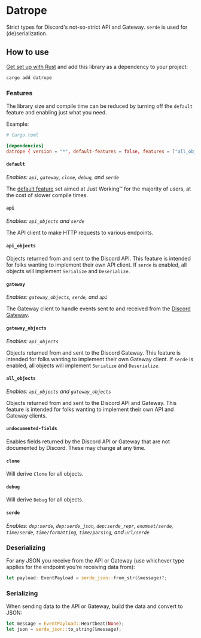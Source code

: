 # Datrope

Strict types for Discord's not-so-strict API and Gateway.
`serde` is used for (de)serialization.

## How to use

[Get set up with Rust](https://www.rust-lang.org/learn/get-started) and add this library as a dependency to your project:

```bash
cargo add datrope
```

### Features

The library size and compile time can be reduced by turning off the `default` feature and enabling just what you need.

Example:

```toml
# Cargo.toml

[dependencies]
datrope { version = "*", default-features = false, features = ["all_objects", "serde"] }

```

#### `default`

_Enables: `api`, `gateway`, `clone`, `debug`, and `serde`_

The [default feature](https://doc.rust-lang.org/cargo/reference/features.html#the-default-feature) set aimed at Just Working™ for the majority of users, at the cost of slower compile times.

#### `api`

_Enables: `api_objects` and `serde`_

The API client to make HTTP requests to various endpoints.

#### `api_objects`

Objects returned from and sent to the Discord API. This feature is intended for folks wanting to implement their own API client. If `serde` is enabled, all objects will implement `Serialize` and `Deserialize`.

#### `gateway`

_Enables: `gateway_objects`, `serde`, and `api`_

The Gateway client to handle events sent to and received from the [Discord Gateway](https://discord.com/developers/docs/topics/gateway).

#### `gateway_objects`

_Enables: `api_objects`_

Objects returned from and sent to the Discord Gateway. This feature is intended for folks wanting to implement their own Gateway client. If `serde` is enabled, all objects will implement `Serialize` and `Deserialize`.

#### `all_objects`

_Enables: `api_objects` and `gateway_objects`_

Objects returned from and sent to the Discord API and Gateway. This feature is intended for folks wanting to implement their own API and Gateway clients.

#### `undocumented-fields`

Enables fields returned by the Discord API or Gateway that are not documented by Discord. These may change at any time.

#### `clone`

Will derive `Clone` for all objects.

#### `debug`

Will derive `Debug` for all objects.

#### `serde`

_Enables: `dep:serde`, `dep:serde_json`, `dep:serde_repr`, `enumset/serde`, `time/serde`, `time/formatting`, `time/parsing`, and `url/serde`_

### Deserializing

For any JSON you receive from the API or Gateway (use whichever type applies for the endpoint you're receiving data from):

```rust
let payload: EventPayload = serde_json::from_str(&message)?;
```

### Serializing

When sending data to the API or Gateway, build the data and convert to JSON:

```rust
let message = EventPayload::Heartbeat(None);
let json = serde_json::to_string(&message);
```
